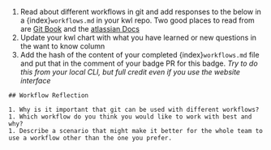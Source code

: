 1. Read about different workflows in git and add responses to the below in a {index}`workflows.md` in your kwl repo. Two good places to read from are [Git Book](https://git-scm.com/book/en/v2/Distributed-Git-Distributed-Workflows#ch05-distributed-git) and the [atlassian Docs](https://www.atlassian.com/git/tutorials/comparing-workflows)
2. Update your kwl chart with what you have learned or new questions in the want to know column
3. Add the hash of the content of your completed {index}`workflows.md` file and put that in the comment of your badge PR for this badge. *Try to do this from your local CLI, but full credit even if you use the website interface*

```
## Workflow Reflection

1. Why is it important that git can be used with different workflows?
1. Which workflow do you think you would like to work with best and why?
1. Describe a scenario that might make it better for the whole team to use a workflow other than the one you prefer.  
```